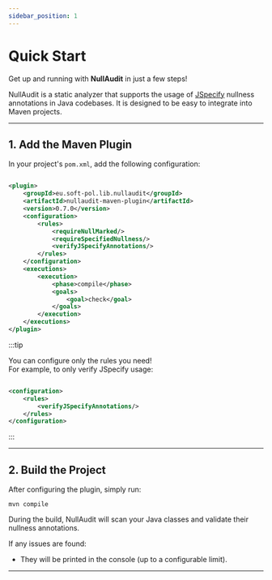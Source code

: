 ```yaml
---
sidebar_position: 1
---
```


# Quick Start

Get up and running with **NullAudit** in just a few steps!

NullAudit is a static analyzer that supports the usage of [JSpecify](https://jspecify.dev)
nullness annotations in Java codebases. It is designed to be easy to integrate into Maven projects.

---

## 1. Add the Maven Plugin

In your project's `pom.xml`, add the following configuration:

```xml

<plugin>
    <groupId>eu.soft-pol.lib.nullaudit</groupId>
    <artifactId>nullaudit-maven-plugin</artifactId>
    <version>0.7.0</version>
    <configuration>
        <rules>
            <requireNullMarked/>
            <requireSpecifiedNullness/>
            <verifyJSpecifyAnnotations/>
        </rules>
    </configuration>
    <executions>
        <execution>
            <phase>compile</phase>
            <goals>
                <goal>check</goal>
            </goals>
        </execution>
    </executions>
</plugin>
```

:::tip

You can configure only the rules you need!  
For example, to only verify JSpecify usage:

```xml

<configuration>
    <rules>
        <verifyJSpecifyAnnotations/>
    </rules>
</configuration>
```

:::

---

## 2. Build the Project

After configuring the plugin, simply run:

```
mvn compile
```

During the build, NullAudit will scan your Java classes and validate their nullness annotations.

If any issues are found:

* They will be printed in the console (up to a configurable limit).

---
